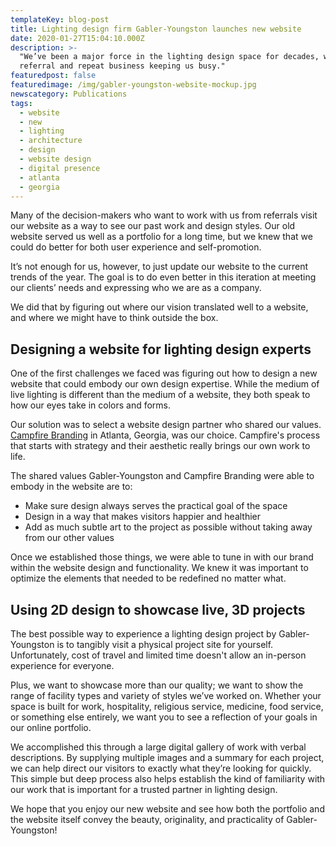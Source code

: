 ```yaml
---
templateKey: blog-post
title: Lighting design firm Gabler-Youngston launches new website
date: 2020-01-27T15:04:10.000Z
description: >-
  "We’ve been a major force in the lighting design space for decades, with
  referral and repeat business keeping us busy."
featuredpost: false
featuredimage: /img/gabler-youngston-website-mockup.jpg
newscategory: Publications
tags:
  - website
  - new
  - lighting
  - architecture
  - design
  - website design
  - digital presence
  - atlanta
  - georgia
---
```

Many of the decision-makers who want to work with us from referrals visit our website as a way to see our past work and design styles. Our old website served us well as a portfolio for a long time, but we knew that we could do better for both user experience and self-promotion.

It’s not enough for us, however, to just update our website to the current trends of the year. The goal is to do even better in this iteration at meeting our clients’ needs and expressing who we are as a company.

We did that by figuring out where our vision translated well to a website, and where we might have to think outside the box.

## Designing a website for lighting design experts

One of the first challenges we faced was figuring out how to design a new website that could embody our own design expertise. While the medium of live lighting is different than the medium of a website, they both speak to how our eyes take in colors and forms.

Our solution was to select a website design partner who shared our values. [Campfire Branding](www.campfirebranding.com) in Atlanta, Georgia, was our choice. Campfire's process that starts with strategy and their aesthetic really brings our own work to life.



The shared values Gabler-Youngston and Campfire Branding were able to embody in the website are to:

* Make sure design always serves the practical goal of the space
* Design in a way that makes visitors happier and healthier
* Add as much subtle art to the project as possible without taking away from our other values



Once we established those things, we were able to tune in with our brand within the website design and functionality. We knew it was important to optimize the elements that needed to be redefined no matter what.



## Using 2D design to showcase live, 3D projects

The best possible way to experience a lighting design project by Gabler-Youngston is to tangibly visit a physical project site for yourself. Unfortunately, cost of travel and limited time doesn't allow an in-person experience for everyone.

Plus, we want to showcase more than our quality; we want to show the range of facility types and variety of styles we’ve worked on. Whether your space is built for work, hospitality, religious service, medicine, food service, or something else entirely, we want you to see a reflection of your goals in our online portfolio.

We accomplished this through a large digital gallery of work with verbal descriptions. By supplying multiple images and a summary for each project, we can help direct our visitors to exactly what they’re looking for quickly. This simple but deep process also helps establish the kind of familiarity with our work that is important for a trusted partner in lighting design.

We hope that you enjoy our new website and see how both the portfolio and the website itself convey the beauty, originality, and practicality of Gabler-Youngston!
